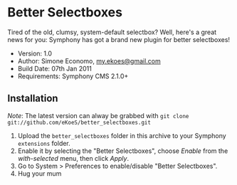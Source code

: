 # Better Selectboxes

Tired of the old, clumsy, system-default selectbox? Well, here's a great news for you: Symphony has got a brand new plugin for better selectboxes!

- Version: 1.0
- Author: Simone Economo, my.ekoes@gmail.com
- Build Date: 07th Jan 2011
- Requirements: Symphony CMS 2.1.0+

## Installation

_Note_: The latest version can alway be grabbed with `git clone git://github.com/eKoeS/better_selectboxes.git`

1. Upload the `better_selectboxes` folder in this archive to your Symphony `extensions` folder.
2. Enable it by selecting the "Better Selectboxes", choose _Enable_ from the _with-selected_ menu, then click _Apply_.
3. Go to System > Preferences to enable/disable "Better Selectboxes".
4. Hug your mum
